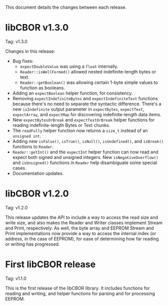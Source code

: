 This document details the changes between each release.

# libCBOR v1.3.0

Tag: v1.3.0

Changes in this release:
* Bug fixes:
  * `expectDoubleValue` was using a `float` internally.
  * `Reader::isWellFormed()` allowed nested indefinite-length bytes or text.
  * `Reader::getBoolean()` was allowing certain 1-byte simple values to
    function as booleans.
* Adding an `expectBoolean` helper function, for consistency.
* Removing `expectIndefiniteBytes` and `expectIndefiniteText` functions
  because there's no need to separate the syntactic difference. There's
  a new `isIndefinite` output parameter in `expectBytes`, `expectText`,
  `expectArray`, and `expectMap` for discovering indefinite-length data
  items.
* New `expectBytesOrBreak` and `expectTextOrBreak` helper functions for
  reading indefinite-length Bytes or Text chunks.
* The `readFully` helper function now returns a `size_t` instead of an
  `unsigned int`.
* Adding new `isFalse()`, `isTrue()`, `isNull()`, `isUndefined()`,
  and `isBreak()` functions to `Reader`.
* `Reader::getInt()` and the `expectInt` helper function can now read and
  expect both signed and unsigned integers. New `isNegativeOverflow()` and
  `isUnsigned()` functions in `Reader` help disambiguate some special cases.
* Documentation updates.

# libCBOR v1.2.0

Tag: v1.2.0

This release updates the API to include a way to access the read size and
write size, and also makes the Reader and Writer classes implement Stream
and Print, respectively. As well, the byte array and EEPROM Stream and Print
implementations now provide a way to access the internal index (or address,
in the case of EEPROM), for ease of determining how far reading or writing
has progressed.

# First libCBOR release

Tag: v1.1.0

This is the first release of the libCBOR library. It includes functions for
reading and writing, and helper functions for parsing and for processing
EEPROM.
